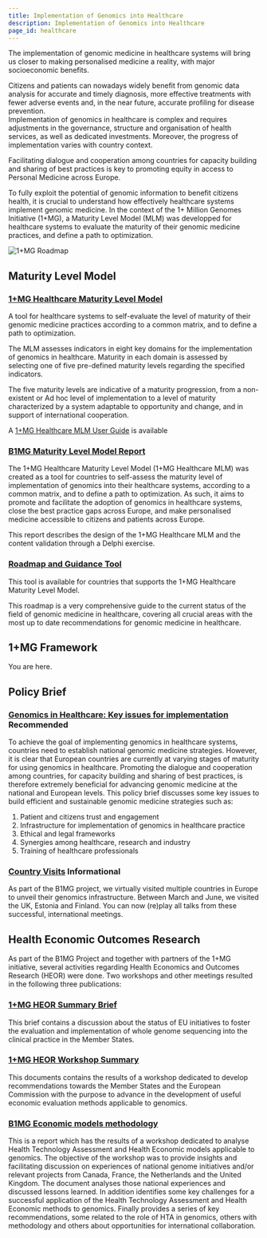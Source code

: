 ```yaml
---
title: Implementation of Genomics into Healthcare
description: Implementation of Genomics into Healthcare
page_id: healthcare
---
```


The implementation of genomic medicine in healthcare systems will bring us closer to making personalised medicine a reality, with major socioeconomic benefits.

Citizens and patients can nowadays widely benefit from genomic data analysis for accurate and timely diagnosis, more effective treatments with fewer adverse events and, in the near future, accurate profiling for disease prevention.  
Implementation of genomics in healthcare is complex and requires adjustments in the governance, structure and organisation of health services, as well as dedicated investments. Moreover, the progress of implementation varies with country context.

Facilitating dialogue and cooperation among countries for capacity building and sharing of best practices is key to promoting equity in access to Personal Medicine across Europe.

To fully exploit the potential of genomic information to benefit citizens health, it is crucial to understand how effectively healthcare systems implement genomic medicine. In the context of the 1+ Million Genomes Initiative (1+MG), a Maturity Level Model (MLM) was developped for healthcare systems to evaluate the maturity of their genomic medicine practices, and define a path to optimization.


<img src="{{ 'assets/img/1+mg-roadmap-v2.png' | relative_url }}" class="m-2" style="max-width:100%; max-height: 100%; vertical-align: middle" alt="1+MG Roadmap" />

## Maturity Level Model

### [1+MG Healthcare Maturity Level Model](https://b1mg-project.eu/resources/maturity-level-model)
A tool for healthcare systems to self-evaluate the level of maturity of their genomic medicine practices according to a common matrix, and to define a path to optimization. 

The MLM assesses indicators in eight key domains for the implementation of genomics in healthcare. Maturity in each domain is assessed by selecting one of five pre-defined maturity levels regarding the specified indicators. 

The five maturity levels are indicative of a maturity progression, from a non-existent or Ad hoc level of implementation to a level of maturity characterized by a system adaptable to opportunity and change, and in support of international cooperation.

A [1+MG Healthcare MLM User Guide](https://zenodo.org/records/10066995) is available

### [B1MG Maturity Level Model Report](https://zenodo.org/record/6587561)
The 1+MG Healthcare Maturity Level Model (1+MG Healthcare MLM) was created as a tool for countries to self-assess the maturity level of implementation of genomics into their healthcare systems, according to a common matrix, and to define a path to optimization. As such, it aims to promote and facilitate the adoption of genomics in healthcare systems, close the best practice gaps across Europe, and make personalised medicine accessible to citizens and patients across Europe.

This report describes the design of the 1+MG Healthcare MLM and the content validation through a Delphi exercise.

### [Roadmap and Guidance Tool](https://zenodo.org/records/10067169)
This tool is available for countries that supports the 1+MG Healthcare Maturity Level Model. 


This roadmap is a very comprehensive guide to the current status of the field of genomic medicine in healthcare, covering all crucial areas with the most up to date recommendations for genomic medicine in healthcare.

## 1+MG Framework

You are here.

## Policy Brief

### [Genomics in Healthcare: Key issues for implementation](https://b1mg-project.eu/images/pdf/Policy_Brief_Genomics_in_Healthcare_2022.pdf) <span class="badge badge-dark">Recommended<i class="fa-solid fa-thumbs-up"></i></span>
To achieve the goal of implementing genomics in healthcare systems, countries need to establish national genomic medicine strategies. However, it is clear that European countries are currently at varying stages of maturity for using genomics in healthcare. Promoting the dialogue and cooperation among countries, for capacity building and sharing of best practices, is therefore extremely beneficial for advancing genomic medicine at the national and European levels. This policy brief discusses some key issues to build efficient and sustainable genomic medicine strategies such as: 

1. Patient and citizens trust and engagement 
2. Infrastructure for implementation of genomics in healthcare practice
3. Ethical and legal frameworks 
4. Synergies among healthcare, research and industry 
5. Training of healthcare professionals 

### [Country Visits](https://sites.google.com/ebi.ac.uk/b1mg-stakeholders-portal/country-visits) <span class="badge badge-primary">Informational<i class="fa-sharp fa-solid fa-circle-info"></i></span>
As part of the B1MG project, we virtually visited multiple countries in Europe to unveil their genomics infrastructure. Between March and June, we visited the UK, Estonia and Finland. You can now (re)play all talks from these successful, international meetings.

## Health Economic Outcomes Research

As part of the B1MG Project and together with partners of the 1+MG initiative, several activities regarding Health Economics and Outcomes Research (HEOR) were done. Two workshops and other meetings resulted in the following three publications:

### [1+MG HEOR Summary Brief](https://b1mg-project.eu/images/pdf/1+MG-HEOR-Summary-paper.pdf)

This brief contains a discussion about the status of EU initiatives to foster the evaluation and implementation of whole genome sequencing into the clinical practice in the Member States.

### [1+MG HEOR Workshop Summary](https://b1mg-project.eu/images/pdf/1+MG%20HEOR%20workshop%20summary%20brief.pdf)
This documents contains the results of a workshop dedicated to develop recommendations towards the Member States and the European Commission with the purpose to advance in the development of useful economic evaluation methods applicable to genomics.

### [B1MG Economic models methodology](https://zenodo.org/record/8183336)
This is a report which has the results of a workshop dedicated to analyse Health Technology Assessment and Health Economic models applicable to genomics. The objective of the workshop was to provide insights and facilitating discussion on experiences of national genome initiatives and/or relevant projects from Canada, France, the Netherlands and the United Kingdom. The document analyses those national experiences and discussed lessons learned. In addition identifies some key challenges for a successful application of the Health Technology Assessment and Health Economic methods to genomics. Finally provides a series of key recommendations, some related to the role of HTA in genomics, others with methodology and others about opportunities for international collaboration.








